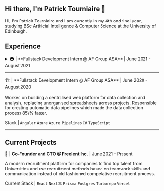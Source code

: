 ## Hi there, I'm Patrick Tourniaire 👋

Hi, I'm Patrick Tourniaire and I am currently in my 4th and final year, studying BSc Artificial Intelligence & Computer Science at the University of Edinburgh. 

## Experience

<details>
<summary>🚇 | **Fullstack Development Intern @ AF Group ASA** | June 2021 - August 2021</summary>
<br>
Worked alongside 3 interns to build a web platform for collecting drilling and explosives data for tunneling operations. Automated 70% of the reporting process, decreasing the time spent verifying reports by 90% and eliminated the need for machine operators to report drilling data.

Stack | `Angular` `OpenCV` `Python` `C#` `.NET5` `Entity Framework` `MySQL`
</details>

---

<summary>🏗 | **Fullstack Development Intern @ AF Group ASA** | June 2020 - August 2020</summary>
<br>
Worked on building a centralised web platform for data collection and analysis, replacing unorganised spreadsheets across projects. Responsible for creating automatic data pipelines which made the data collection process 85\% faster.

Stack | `Angular` `Azure` `Azure Pipelines` `C#` `TypeScript` 
</details>

---

## Current Projects
🚀 | **Co-Founder and CTO @ Freelent Inc.** | June 2021 - Present

A modern recruitment platform for companies to find top talent from Universities and use recruitment methods based on teamwork skills and communication instead of old fashioned competative recruitment process.

Current Stack | `React` `NextJS` `Prisma` `Postgres` `Turborepo` `Vercel`
